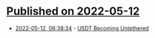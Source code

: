 # [Published on 2022-05-12](index.md)

* [2022-05-12, 06:38:34](https://news.ycombinator.com/item?id=31350013) - [USDT Becoming Untethered](https://www.google.com/search?q=usdt&rlz=1CDGOYI_enUS900US900&hl=en-US&prmd=nibv&source=lnms&sa=X&ved=0ahUKEwjiiYOprNn3AhWFJX0KHTwfCa0Q_AUIFCgA&biw=320&bih=524&dpr=3)
